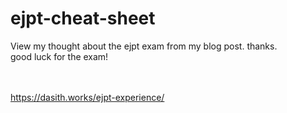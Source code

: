 # ejpt-cheat-sheet

View my thought about the ejpt exam from my blog post. thanks. <br>
good luck for the exam!

<br><br>
https://dasith.works/ejpt-experience/
